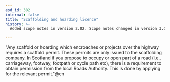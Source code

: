 ```yaml
---
esd_id: 382
internal: false
title: "Scaffolding and hoarding licence"
history: >-
  Added scope notes in version 2.02. Scope notes changed in version 3.00 to include Scottish legislation. Term name changed from 'Licence - scaffolding and hoarding' to 'Licences - obstructions - scaffolding and hoarding' in version 3.00. Name changed to 'Scaffolding and hoarding licence' in version 4.00.

---
```


"Any scaffold or hoarding which encroaches or projects over the highway requires a scaffold permit. These permits are only issued to the scaffolding company. 
In Scotland if you propose to occupy or open part of a road (i.e.. carriageway, footway, footpath or cycle path etc), there is a requirement to obtain permission from the local Roads Authority. This is done by applying for the relevant permit."@en

